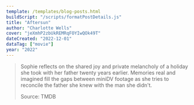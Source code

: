 ```yaml
---
template: /templates/blog-posts.html
buildScript: "/scripts/formatPostDetails.js"
title: "Aftersun"
author: "Charlotte Wells"
cover: "jeXmhP2zbUkREMRqFOYIwQOk49T"
dateCreated: "2022-12-01"
dataTag: ["movie"]
year: "2022"
---
```


> Sophie reflects on the shared joy and private melancholy of a holiday she took with her father twenty years earlier. Memories real and imagined fill the gaps between miniDV footage as she tries to reconcile the father she knew with the man she didn't.
>
> Source: TMDB
